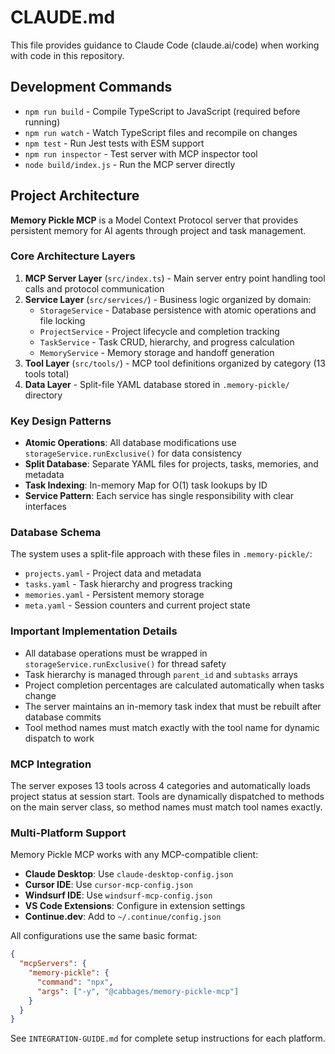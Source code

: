 # CLAUDE.md

This file provides guidance to Claude Code (claude.ai/code) when working with code in this repository.

## Development Commands

- `npm run build` - Compile TypeScript to JavaScript (required before running)
- `npm run watch` - Watch TypeScript files and recompile on changes
- `npm test` - Run Jest tests with ESM support
- `npm run inspector` - Test server with MCP inspector tool
- `node build/index.js` - Run the MCP server directly

## Project Architecture

**Memory Pickle MCP** is a Model Context Protocol server that provides persistent memory for AI agents through project and task management.

### Core Architecture Layers

1. **MCP Server Layer** (`src/index.ts`) - Main server entry point handling tool calls and protocol communication
2. **Service Layer** (`src/services/`) - Business logic organized by domain:
   - `StorageService` - Database persistence with atomic operations and file locking
   - `ProjectService` - Project lifecycle and completion tracking
   - `TaskService` - Task CRUD, hierarchy, and progress calculation
   - `MemoryService` - Memory storage and handoff generation
3. **Tool Layer** (`src/tools/`) - MCP tool definitions organized by category (13 tools total)
4. **Data Layer** - Split-file YAML database stored in `.memory-pickle/` directory

### Key Design Patterns

- **Atomic Operations**: All database modifications use `storageService.runExclusive()` for data consistency
- **Split Database**: Separate YAML files for projects, tasks, memories, and metadata
- **Task Indexing**: In-memory Map for O(1) task lookups by ID
- **Service Pattern**: Each service has single responsibility with clear interfaces

### Database Schema

The system uses a split-file approach with these files in `.memory-pickle/`:
- `projects.yaml` - Project data and metadata
- `tasks.yaml` - Task hierarchy and progress tracking
- `memories.yaml` - Persistent memory storage
- `meta.yaml` - Session counters and current project state

### Important Implementation Details

- All database operations must be wrapped in `storageService.runExclusive()` for thread safety
- Task hierarchy is managed through `parent_id` and `subtasks` arrays
- Project completion percentages are calculated automatically when tasks change
- The server maintains an in-memory task index that must be rebuilt after database commits
- Tool method names must match exactly with the tool name for dynamic dispatch to work

### MCP Integration

The server exposes 13 tools across 4 categories and automatically loads project status at session start. Tools are dynamically dispatched to methods on the main server class, so method names must match tool names exactly.

### Multi-Platform Support

Memory Pickle MCP works with any MCP-compatible client:
- **Claude Desktop**: Use `claude-desktop-config.json`
- **Cursor IDE**: Use `cursor-mcp-config.json` 
- **Windsurf IDE**: Use `windsurf-mcp-config.json`
- **VS Code Extensions**: Configure in extension settings
- **Continue.dev**: Add to `~/.continue/config.json`

All configurations use the same basic format:
```json
{
  "mcpServers": {
    "memory-pickle": {
      "command": "npx",
      "args": ["-y", "@cabbages/memory-pickle-mcp"]
    }
  }
}
```

See `INTEGRATION-GUIDE.md` for complete setup instructions for each platform.